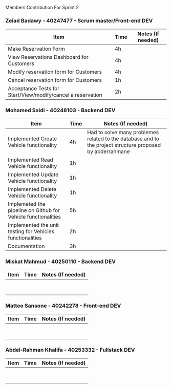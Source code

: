 Members Contribution For Sprint 2

### Zeiad Badawy - 40247477 - Scrum master/Front-end DEV
| Item                        | Time      | Notes (If needed)                                               |
|-----------------------------|-----------|-----------------------------------------------------------------|
|   Make Reservation Form    |      4h     |                                                                 |
|   View Reservations Dashboard for Customers     |     4h      |                                                                 |
|   Modify reservation form for Customers                          |    4h       |                                                                 |
|   Cancel reservation form for Customers                         |     1h      |                                                                 |
|           Acceptance Tests for Start/View/modify/cancel a reservation                |      2h     |                                                                 |


### Mohamed Saidi - 40248103 - Backend DEV
| Item                        | Time      | Notes (If needed)                                               |
|-----------------------------|-----------|-----------------------------------------------------------------|
| Implemented Create Vehicle functionality |    4h       |    Had to solve many problemes related to the database and to the project structure proposed by abderrahmane|
| Implemented Read Vehicle functionality   |   1h        |                                                                 |
| Implemented Update Vehicle functionality |   1h        |                                                                 |
| Implemented Delete Vehicle functionality |   1h        |                                                                 |
| Implemeted the pipeline on Github for Vehicle functionalities   |  5h         |                                                                 |
| Implemented the unit testing for Vehicles functionalities                           |   2h        |                                                                 |
| Documentation                            |      3h     |                                                                 |


### Miskat Mahmud - 40250110 - Backend DEV
| Item                        | Time      | Notes (If needed)                                               |
|-----------------------------|-----------|-----------------------------------------------------------------|
|                             |           |                                                                 |
|                             |           |                                                                 |
|                             |           |                                                                 |
|                             |           |                                                                 |
|                             |           |                                                                 |
|                             |           |                                                                 |
|                             |           |                                                                 |
|                             |           |                                                                 |


### Matteo Sansone - 40242278 - Front-end DEV
| Item                        | Time      | Notes (If needed)                                               |
|-----------------------------|-----------|-----------------------------------------------------------------|
|                             |           |                                                                 |
|                             |           |                                                                 |
|                             |           |                                                                 |
|                             |           |                                                                 |
|                             |           |                                                                 |
|                             |           |                                                                 |
|                             |           |                                                                 |
|                             |           |                                                                 |


### Abdel-Rahman Khalifa - 40253332 - Fullstack DEV
| Item                        | Time      | Notes (If needed)                                               |
|-----------------------------|-----------|-----------------------------------------------------------------|
|                             |           |                                                                 |
|                             |           |                                                                 |
|                             |           |                                                                 |
|                             |           |                                                                 |
|                             |           |                                                                 |
|                             |           |                                                                 |
|                             |           |                                                                 |
|                             |           |                                                                 |

